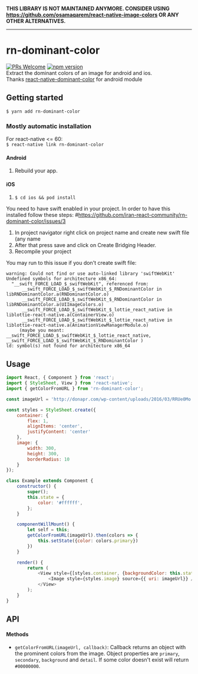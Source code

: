 **THIS LIBRARY IS NOT MAINTAINED ANYMORE. CONSIDER USING https://github.com/osamaqarem/react-native-image-colors OR ANY OTHER ALTERNATIVES.**

---

# rn-dominant-color
[![PRs Welcome](https://img.shields.io/badge/PRs-welcome-brightgreen.svg?style=flat-square)](https://github.com/matinzd/rn-dominant-color/compare)    [![npm version](https://badge.fury.io/js/rn-dominant-color.svg)](https://badge.fury.io/js/rn-dominant-color)    
Extract the dominant colors of an image for android and ios.   
Thanks [react-native-dominant-color](https://github.com/hu9osaez/react-native-dominant-color) for android module

## Getting started
`$ yarn add rn-dominant-color`

### Mostly automatic installation   

For react-native <= 60:      
`$ react-native link rn-dominant-color`


#### Android

1. Rebuild your app.

#### iOS

1. `$ cd ios && pod install`

You need to have swift enabled in your project. In order to have this installed follow these steps: #https://github.com/iran-react-community/rn-dominant-color/issues/3   
1. In project navigator right click on project name and create new swift file (any name
2. After that press save and click on Create Bridging Header.
3. Recompile your project

You may run to this issue if you don't create swift file:
```
warning: Could not find or use auto-linked library 'swiftWebKit'
Undefined symbols for architecture x86_64:
  "__swift_FORCE_LOAD_$_swiftWebKit", referenced from:
      __swift_FORCE_LOAD_$_swiftWebKit_$_RNDominantColor in libRNDominantColor.a(RNDominantColor.o)
      __swift_FORCE_LOAD_$_swiftWebKit_$_RNDominantColor in libRNDominantColor.a(UIImageColors.o)
      __swift_FORCE_LOAD_$_swiftWebKit_$_lottie_react_native in liblottie-react-native.a(ContainerView.o)
      __swift_FORCE_LOAD_$_swiftWebKit_$_lottie_react_native in liblottie-react-native.a(AnimationViewManagerModule.o)
     (maybe you meant: __swift_FORCE_LOAD_$_swiftWebKit_$_lottie_react_native, __swift_FORCE_LOAD_$_swiftWebKit_$_RNDominantColor )
ld: symbol(s) not found for architecture x86_64
```

## Usage
```javascript
import React, { Component } from 'react';
import { StyleSheet, View } from 'react-native';
import { getColorFromURL } from 'rn-dominant-color';

const imageUrl = 'http://donapr.com/wp-content/uploads/2016/03/RRUe0Mo.png';

const styles = StyleSheet.create({
    container: {
        flex: 1,
        alignItems: 'center',
        justifyContent: 'center'
    },
    image: {
        width: 300,
        height: 300,
        borderRadius: 10
    }
});

class Example extends Component {
    constructor() {
        super();
        this.state = {
            color: '#ffffff',
        };
    }

    componentWillMount() {
        let self = this;
        getColorFromURL(imageUrl).then(colors => {
            this.setState({color: colors.primary})
        })
    }

    render() {
        return (
            <View style={[styles.container, {backgroundColor: this.state.color }]}>
                <Image style={styles.image} source={{ uri: imageUrl}} />
            </View>
        );
    }
}

```

## API
#### Methods
* `getColorFromURL(imageUrl, callback)`: Callback returns an object with the prominent colors from the image. Object properties are `primary`, `secondary`,  `background` and `detail`. If some color doesn't exist will return `#00000000`.
